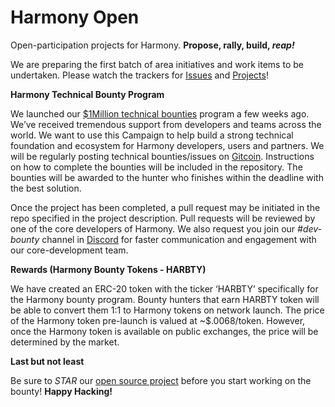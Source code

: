 # Harmony Open

Open-participation projects for Harmony.  **Propose, rally, build, *reap!***

We are preparing the first batch of area initiatives and work items to be undertaken.  Please watch the trackers for [Issues](https://github.com/harmony-one/harmony/issues) and [Projects](https://github.com/harmony-one/harmony/projects/9)!


**Harmony Technical Bounty Program**

We launched our [$1Million technical bounties](https://medium.com/harmony-one/announcing-1million-technical-bounties-c5ea23de023d) program a few weeks ago. We’ve received tremendous support from developers and teams across the world. We want to use this Campaign to help build a strong technical foundation and ecosystem for Harmony developers, users and partners. 
We will be regularly posting technical bounties/issues on [Gitcoin](http://harmony.one/gitcoin). Instructions on how to complete the bounties will be included in the repository. The bounties will be awarded to the hunter who finishes within the deadline with the best solution.


Once the project has been completed, a pull request may be initiated in the repo specified in the project description. Pull requests will be reviewed by one of the core developers of Harmony. We also request you join our *#dev-bounty* channel in [Discord](http://harmony.one/discord) for faster communication and engagement with our core-development team.

**Rewards (Harmony Bounty Tokens - HARBTY)**

We have created an ERC-20 token with the ticker ‘HARBTY’ specifically for the Harmony bounty program. Bounty hunters that earn HARBTY token will be able to convert them 1:1 to Harmony tokens on network launch. The price of the Harmony token pre-launch is valued at ~$.0068/token. However, once the Harmony token is available on public exchanges, the price will be determined by the market.

**Last but not least**

Be sure to *STAR* our [open source project](https://github.com/harmony-one/harmony) before you start working on the bounty!  **Happy Hacking!**

